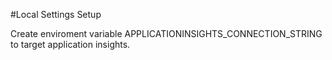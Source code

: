 #Local Settings Setup

Create enviroment variable APPLICATIONINSIGHTS_CONNECTION_STRING to target application insights.
